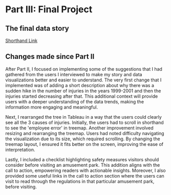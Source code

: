 # Part III: Final Project

## The final data story
[Shorthand Link](https://preview.shorthand.com/0IDLlkc0gsXE7KYi)

## Changes made since Part II
After Part II, I focused on implementing some of the suggestions that I had gathered from the users I interviewed to make my story and data visualizations better and easier to understand. The very first change that I implemented was of adding a short description about why there was a sudden hike in the number of injuries in the years 1999-2001 and then the injuries started decreasing after that. This additional context will provide users with a deeper understanding of the data trends, making the information more engaging and meaningful.

Next, I rearranged the tree in Tableau in a way that the users could clearly see all the 3 causes of injuries. Initially, the users had to scroll in shorthand to see the 'employee error' in treemap. Another improvement involved resizing and rearranging the treemap. Users had noted difficulty navigating the visualization due to its size, which required scrolling. By changing the treemap layout, I ensured it fits better on the screen, improving the ease of interpretation.

Lastly, I included a checklist highlighting safety measures visitors should consider before visiting an amusement park. This addition aligns with the call to action, empowering readers with actionable insights. Moreover, I also provided some useful links in the call to action section where the users can visit to read through the regulations in that particular amusement park, before visiting. 
